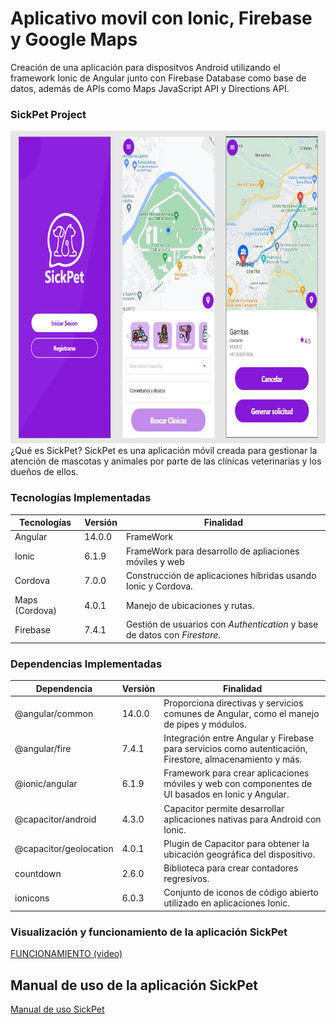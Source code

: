 # Aplicativo movil con Ionic, Firebase y Google Maps
Creación de una aplicación para dispositvos Android utilizando el framework Ionic de Angular junto con Firebase Database como base de datos, además de APIs como Maps JavaScript API y Directions API.

### SickPet Project
<img src="https://github.com/Cesar001-co/SickPetCode/blob/013c1783f643dbf1454c77fbf8105d122821c52f/porject-pics/sickpet_001.jpg" alt="Imagen de sickpet" height="500"/>
¿Qué es SickPet?
SickPet es una aplicación móvil creada para gestionar la atención de mascotas y animales por parte de las clínicas veterinarias y los dueños de ellos.

### Tecnologías Implementadas
| Tecnologías | Versión | Finalidad |
|--------------|------|----------|
| Angular | 14.0.0 | FrameWork   |
| Ionic | 6.1.9 | FrameWork para desarrollo de apliaciones móviles y web |
| Cordova | 7.0.0 | Construcción de aplicaciones híbridas usando Ionic y Cordova. |
| Maps (Cordova) | 4.0.1 | Manejo de ubicaciones y rutas. |
| Firebase | 7.4.1 | Gestión de usuarios con *Authentication* y base de datos con *Firestore*. |

### Dependencias Implementadas
| Dependencia | Versión | Finalidad |
|--------------|------|----------|
| @angular/common | 14.0.0 | Proporciona directivas y servicios comunes de Angular, como el manejo de pipes y módulos. |
| @angular/fire | 7.4.1 |  Integración entre Angular y Firebase para servicios como autenticación, Firestore, almacenamiento y más. |
| @ionic/angular | 6.1.9 | Framework para crear aplicaciones móviles y web con componentes de UI basados en Ionic y Angular. |
| @capacitor/android | 4.3.0 | Capacitor permite desarrollar aplicaciones nativas para Android con Ionic. |
| @capacitor/geolocation | 4.0.1 | Plugin de Capacitor para obtener la ubicación geográfica del dispositivo. |
| countdown  | 2.6.0 | Biblioteca para crear contadores regresivos. |
| ionicons  | 6.0.3 | Conjunto de iconos de código abierto utilizado en aplicaciones Ionic. |

### Visualización y funcionamiento de la aplicación SickPet
[FUNCIONAMIENTO (video)](https://drive.google.com/file/d/1v2UJZ96rL4F1dc0tNz9MGko_ALuZ8KrB/view?usp=sharing)

## Manual de uso de la aplicación SickPet
[Manual de uso SickPet](https://drive.google.com/file/d/1_Tum9wVzvw-_LlEBjHsCC_hFgVJG-elP/view?usp=drive_link)

